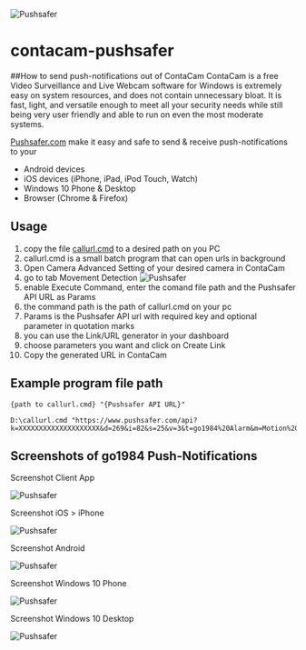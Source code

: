 ![Pushsafer](https://www.pushsafer.com/de/assets/logos/logo.png)
# contacam-pushsafer
##How to send push-notifications out of ContaCam
ContaCam is a free Video Surveillance and Live Webcam software for Windows is extremely easy on system resources, and does not contain unnecessary bloat. It is fast, light, and versatile enough to meet all your security needs while still being very user friendly and able to run on even the most moderate systems.

[Pushsafer.com](https://www.pushsafer.com) make it easy and safe to send &amp; receive push-notifications to your
- Android devices
- iOS devices (iPhone, iPad, iPod Touch, Watch)
- Windows 10 Phone & Desktop
- Browser (Chrome & Firefox)

## Usage
1. copy the file [callurl.cmd](https://github.com/appzer/contacam-pushsafer/blob/master/callurl.cmd) to a desired path on you PC
2. callurl.cmd is a small batch program that can open urls in background
3. Open Camera Advanced Setting of your desired camera in ContaCam
4. go to tab Movement Detection ![Pushsafer](https://www.pushsafer.com/en/assets/examples/ContaCam_push-notification-1.jpg)
5. enable Execute Command, enter the comand file path and the Pushsafer API URL as Params
6. the command path is the path of callurl.cmd on your pc
7. Params is the Pushsafer API url with required key and optional parameter in quotation marks
8. you can use the Link/URL generator in your dashboard
9. choose parameters you want and click on Create Link
10. Copy the generated URL in ContaCam

## Example program file path

	{path to callurl.cmd} "{Pushsafer API URL}"
  
	D:\callurl.cmd "https://www.pushsafer.com/api?k=XXXXXXXXXXXXXXXXXXXX&d=269&i=82&s=25&v=3&t=go1984%20Alarm&m=Motion%20detection%20Living%20room"
  
## Screenshots of go1984 Push-Notifications

Screenshot Client App

![Pushsafer](https://www.pushsafer.com/de/assets/examples/ContaCam_push-notification-2.jpg)

Screenshot iOS > iPhone

![Pushsafer](https://www.pushsafer.com/de/assets/examples/ContaCam_push-notification-3.jpg)

Screenshot Android

![Pushsafer](https://www.pushsafer.com/de/assets/examples/ContaCam_push-notification-4.jpg)

Screenshot Windows 10 Phone

![Pushsafer](https://www.pushsafer.com/de/assets/examples/ContaCam_push-notification-5.jpg)

Screenshot Windows 10 Desktop

![Pushsafer](https://www.pushsafer.com/de/assets/examples/ContaCam_push-notification-6.jpg)
